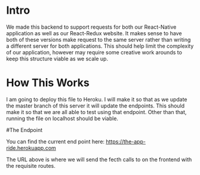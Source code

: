 # Intro

We made this backend to support requests for both our React-Native application as well as our React-Redux website. It makes sense to have both of these versions make request to the same server rather than writing a different server for both applications. This should help limit the complexity of our application, however may require some creative work arounds to keep this structure viable as we scale up.

# How This Works

I am going to deploy this file to Heroku. I will make it so that as we update the master branch of this server it will update the endpoints. This should make it so that we are all able to test using that endpoint. Other than that, running the file on localhost should be viable.

#The Endpoint

You can find the current end point here: https://the-app-ride.herokuapp.com

The URL above is where we will send the fecth calls to on the frontend with the requisite routes.
